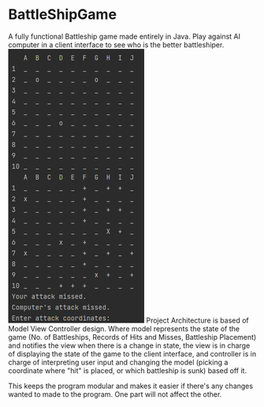 # BattleShipGame
A fully functional Battleship game made entirely in Java. Play against AI computer in a client interface to see who is the better battleshiper. 
![BattleshipPreview](https://raw.githubusercontent.com/Elijah1368/BattleShipGame/master/battleship.png)
Project Architecture is based of Model View Controller design. Where model represents the state of the game (No. of Battleships, Records of Hits and Misses, Battleship Placement)
and notifies the view when there is a change in state, the view is in charge of displaying the state of the game to the client interface, 
and controller is in charge of interpreting user input and changing the model (picking a coordinate where "hit" is placed, or which battleship is sunk) based off it.

This keeps the program modular and makes it easier if there's any changes wanted to made to the program. One part will not affect the other.

